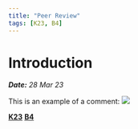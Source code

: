 ```yaml
---
title: "Peer Review"
tags: [K23, B4]
---
```


# Introduction

***Date:** 28 Mar 23*

This is an example of a comment:
![](../peer-review/peer-review.png)

 **[K23](/tags/k23)**  **[B4](/tags/b4)**
